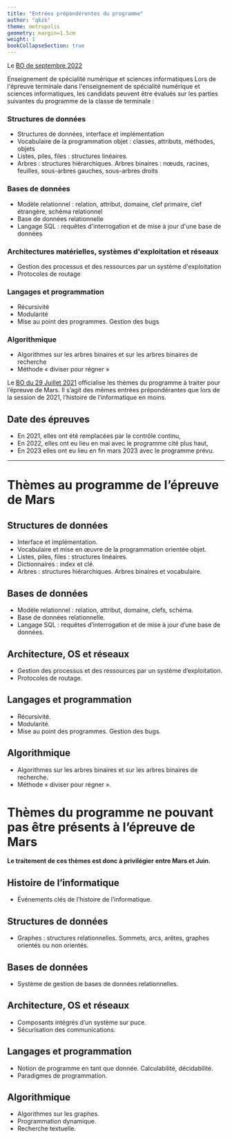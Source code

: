 ```yaml
---
title: "Entrées prépondérentes du programme"
author: "qkzk"
theme: metropolis
geometry: margin=1.5cm
weight: 1
bookCollapseSection: true
---
```


Le [BO de septembre 2022](https://www.education.gouv.fr/bo/22/Hebdo36/MENE2227884N.htm)

Enseignement de spécialité numérique et sciences informatiques
Lors de l'épreuve terminale dans l'enseignement de spécialité numérique et sciences informatiques, les candidats peuvent être évalués sur les parties suivantes du programme de la classe de terminale :

### Structures de données

- Structures de données, interface et implémentation
- Vocabulaire de la programmation objet : classes, attributs, méthodes, objets
- Listes, piles, files : structures linéaires.
- Arbres : structures hiérarchiques. Arbres binaires : nœuds, racines, feuilles, sous-arbres gauches, sous-arbres droits

### Bases de données

- Modèle relationnel : relation, attribut, domaine, clef primaire, clef étrangère, schéma relationnel
- Base de données relationnelle
- Langage SQL : requêtes d'interrogation et de mise à jour d'une base de données

### Architectures matérielles, systèmes d'exploitation et réseaux

- Gestion des processus et des ressources par un système d'exploitation
- Protocoles de routage

### Langages et programmation

- Récursivité
- Modularité
- Mise au point des programmes. Gestion des bugs

### Algorithmique

- Algorithmes sur les arbres binaires et sur les arbres binaires de recherche
- Méthode « diviser pour régner »

Le [BO du 29 Juillet
2021](https://www.education.gouv.fr/bo/21/Hebdo30/MENE2121274N.htm) officialise
les thèmes du programme à traiter pour l’épreuve de Mars. Il s’agit des mêmes
entrées prépondérantes que lors de la session de 2021, l’histoire de
l’informatique en moins.

## Date des épreuves

- En 2021, elles ont été remplacées par le contrôle continu,
- En 2022, elles ont eu lieu en mai avec le programme cité plus haut,
- En 2023 elles ont eu lieu en fin mars 2023 avec le programme prévu.

---

# Thèmes au programme de l’épreuve de Mars

## Structures de données

- Interface et implémentation.
- Vocabulaire et mise en œuvre de la programmation orientée objet.
- Listes, piles, files : structures linéaires.
- Dictionnaires : index et clé.
- Arbres : structures hiérarchiques. Arbres binaires et vocabulaire.

## Bases de données

- Modèle relationnel : relation, attribut, domaine, clefs, schéma.
- Base de données relationnelle.
- Langage SQL : requêtes d’interrogation et de mise à jour d’une base de données.

## Architecture, OS et réseaux

- Gestion des processus et des ressources par un système d’exploitation.
- Protocoles de routage.

## Langages et programmation

- Récursivité.
- Modularité.
- Mise au point des programmes. Gestion des bugs.

## Algorithmique

- Algorithmes sur les arbres binaires et sur les arbres binaires de recherche.
- Méthode « diviser pour régner ».

# Thèmes du programme ne pouvant pas être présents à l’épreuve de Mars

**Le traitement de ces thèmes est donc à privilégier entre Mars et Juin.**

## Histoire de l’informatique

- Événements clés de l’histoire de l’informatique.

## Structures de données

- Graphes : structures relationnelles. Sommets, arcs, arêtes, graphes orientés ou non orientés.

## Bases de données

- Système de gestion de bases de données relationnelles.

## Architecture, OS et réseaux

- Composants intégrés d’un système sur puce.
- Sécurisation des communications.

## Langages et programmation

- Notion de programme en tant que donnée. Calculabilité, décidabilité.
- Paradigmes de programmation.

## Algorithmique

- Algorithmes sur les graphes.
- Programmation dynamique.
- Recherche textuelle.
